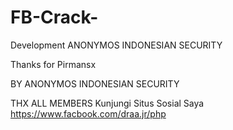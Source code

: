 # FB-Crack-
Development ANONYMOS INDONESIAN SECURITY


Thanks for Pirmansx 

BY ANONYMOS INDONESIAN SECURITY

THX ALL MEMBERS
Kunjungi Situs Sosial Saya https://www.facbook.com/draa.jr/php
